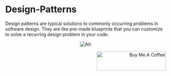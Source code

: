 # Design-Patterns

Design patterns are typical solutions to commonly occurring problems in software design. They are like pre-made blueprints that you can customize to solve a recurring design problem in your code.


<div align="center">
  
![Alt](https://repobeats.axiom.co/api/embed/fde0cb2fe6605e068ff537490bd4f072b392a176.svg "Repobeats analytics image")

</div>

<div align="right">
  
<a href="https://www.buymeacoffee.com/hulpakvasyC" target="_blank"><img src="https://cdn.buymeacoffee.com/buttons/v2/default-yellow.png" alt="Buy Me A Coffee" style="height: 60px !important;width: 217px !important;" ></a>

</div>
